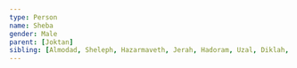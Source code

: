 ```yaml
---
type: Person
name: Sheba
gender: Male
parent: [Joktan]
sibling: [Almodad, Sheleph, Hazarmaveth, Jerah, Hadoram, Uzal, Diklah, Obal, Abimael, Ophir, Havilah Son Of Joktan, Jobab]
---
```

